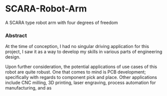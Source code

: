 # SCARA-Robot-Arm

A SCARA type robot arm with four degrees of freedom

### Abstract
At the time of conception, I had no singular driving application for this project, I saw it as a way to develop my skills in various parts of engineering design. 

Upon further consideration, the potential applications of use cases of this robot are quite robust. One that comes to mind is PCB development; specifically with regards to component pick and place. Other applications include CNC milling, 3D printing, laser engraving, process automation for manufacturing, and as 

